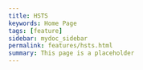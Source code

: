 ```yaml
---
title: HSTS
keywords: Home Page
tags: [feature]
sidebar: mydoc_sidebar
permalink: features/hsts.html
summary: This page is a placeholder  
---
```


